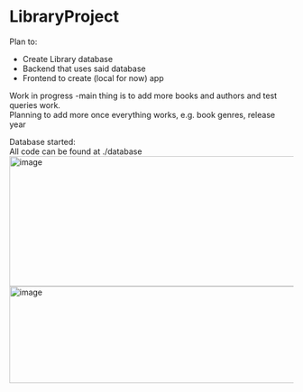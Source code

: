 # LibraryProject

Plan to: </br>
- Create Library database</br>
- Backend that uses said database</br>
- Frontend to create (local for now) app </br>

Work in progress -main thing is to add more books and authors and test queries work. <br>
Planning to add more once everything works, e.g. book genres, release year<br>

Database started:<br>
All code can be found at ./database
<img width="812" height="231" alt="image" src="https://github.com/user-attachments/assets/199611af-1538-4520-8a6e-12eb38efefc5" />
<img width="1440" height="172" alt="image" src="https://github.com/user-attachments/assets/63a0defc-49ad-4c08-bedf-5e3d46ae35f3" />


